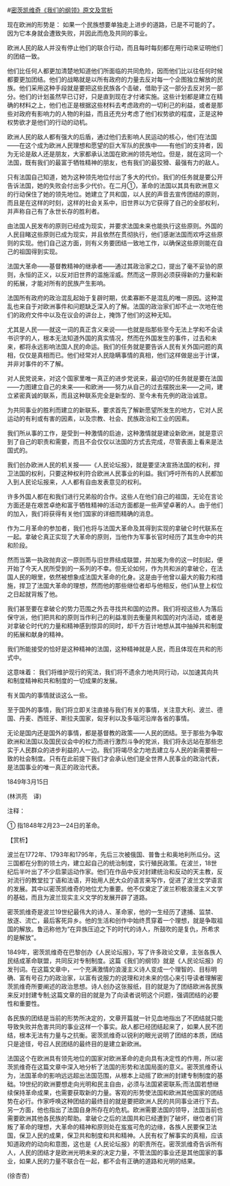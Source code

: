 #[密茨凯维奇《我们的纲领》原文及赏析](https://www.vrrw.net/wx/12009.html)

现在欧洲的形势是： 如果一个民族想要单独走上进步的道路，已是不可能的了。因为它本身就会遭致失败，并因此而危及共同的事业。

欧洲人民的敌人并没有停止他们的联合行动，而且每时每刻都在用行动来证明他们的团结一致。

他们比任何人都更加清楚地知道他们所面临的共同危险，因而他们比以往任何时候都要更加团结。他们的战略就是以所有政府的力量去反对每一个企图独立解放的民族。他们采用这种手段就是要把这些民族各个击破，借助于这一部分去反对另一部分。他们的计划虽然早已订好，只是直到现在才付诸实施。这些计划都是建立在精确的材料之上，他们也正是根据这些材料去考虑政府的一切利己的利益，或者是那些对政府有影响力的人物的利益，而且还充分考虑了他们权势欲的程度，正是这种权势欲才是他们的行动的动机。

欧洲人民的敌人都有强大的后盾，通过他们去影响人民运动的核心，他们在法国——在这个成为欧洲人民理想和愿望的巨大军队的民族中——有他们的支持者，因为无论是敌人还是朋友，大家都承认法国在欧洲的领先地位。但是，就在这同一个法国，既有我们的最富于牺牲精神的朋友，也有我们的最狡猾、最强有力的敌人。

只有法国自己知道，她为这种领先地位付出了多大的代价。我们的任务就是要公开告诉法国，她的失败会付出多少代价。在二月①，革命的法国以其具有欧洲意义的行动保住了她的领先地位。她建立了共和国，以人民的声音去宣传团结的原则，而且是在这样的时刻，这样的社会关系中，旧世界以为它获得了自己的全部权利，并声称自己有了永世长存的胜利者。

由法国人民发布的原则已经成为现实，并要求法国未来也能执行这些原则。外国的人民目睹这些原则已成为现实，并且依然在贯彻执行，他们感谢法国而欢呼这些原则的实现。他们自己这方面，则有义务要团结一致地工作，以确保这些原则能在自己的祖国得到实现。



法国大革命——基督教精神的继承者——通过其政治家之口，提出了毫不妥协的原则，永恒的正义，以反对旧世界的滥施淫威。然而这一原则必须获得新的力量和新的拓展，才能对所有的民族产生影响。

法国所有政府的政治混乱起始于复辟时期，优柔寡断不是混乱的唯一原因。这种混乱也来自于对欧洲事件和问题缺乏深入的了解。法国的政治家们却不止一次地在他们的政府文件中以及在议会的讲台上，掩饰了他们的这种无知。

尤其是人民——就这一词的真正含义来说——也就是指那些至今无法上学和不会读书识字的人，根本无法知道外国的真实情况，然而在外国发生的事件，过去和未来，都将永远影响法国人民的命运。我们的任务就是要告诉人民有关外国问题的真相，仅仅是真相而已。他们经常对人民隐瞒事情的真相，他们这样做是出于计谋，并非对事件的不了解。

对人民党说来，对这个国家里唯一真正的进步党说来，最迫切的任务就是要在法国——力图建立自己的未来——和欧洲——努力从自己的过去摆脱出来——之间，建立紧密真诚的联系，而且这种联系完全是新型的、至今未有先例的政治诚意。

为共同事业的胜利而建立的新联系，要求首先了解新愿望所发生的地方，它对人民运动的有利或有害的因素，以及宗教、社会、民族政治和工业的因素。

我们所从事的工作，是受到一种激情的启迪，这种激情就是建设新欧洲，就是意识到了自己的职责和需要，而且不会仅仅以法国的方式去完成，尽管表面上看来是法国式的。

我们创办欧洲人民的机关报——《人民论坛报》，就是要坚决宣扬法国的权利，捍卫法国的权利，只要这种权利符合欧洲人民事业的利益。我们呼吁所有的人民都加入到人民论坛报来，人人都有自由发表意见的权利。

许多外国人都在和我们进行兄弟般的合作。这些人在他们自己的祖国，无论在言论方面还是在艰苦卓绝和富于牺牲精神的活动方面都是一些声望卓著的人。由于他们的加入，我们将获得有关他们国家的详细而精确的消息。

作为二月革命的参加者，我们也将与法国大革命及其得到实现的拿破仑时代联系在一起。拿破仑真正实现了大革命的原则，当他作为军事长官时经历了其生命中的共和阶段。

然而当第一执政抛弃这一原则而与旧世界结成联盟，并加冕为帝的这一时刻起，便开始了今天人民所受到的一系列的不幸。但无论如何，作为共和派的拿破仑，在法国人民的眼里，依然被想象成法国大革命的化身。这是由于他曾以最大的毅力和措施，捍卫了法国大革命的理想，然而他的那些继位者却与他相反，他们从登上权位之日起就背叛了他。

我们甚至要在拿破仑的势力范围之外去寻找共和国的边界。我们将视这些人为落后保守派，他们把共和的原则当作利己的利益准则去衡量共和国的对内活动，或者是对拿破仑时代的力量和精神感到惊异的同时，却千方百计地想从其中抽掉共和制度的拓展和献身的精神。

我们所能接受的恰好是这种精神的法国，这种精神就是人民，而且体现在共和的形式中。

这意味着： 我们将维护现行的宪法，我们将不遗余力地共同行动，以加速其向共和制度精神和共和制度的一切成果的发展。

有关国内的事情就谈这么一些。

至于国外的事情，我们将立即关注直接与我们有关的事情，关注意大利、波兰、德国、丹麦、西班牙、斯拉夫国家，匈牙利以及多瑙河沿岸各省的事情。

无论是国内还是国外的事情，都是基督教的政策——人民的团结。至于那些为争取欧洲和法国以及国民议会中的权力而进行激烈斗争的党派，我们将永远站在那些忠实于人民群众的进步利益的人一边。我们将竭尽全力地去建立与人民的新需要相一致的社会制度。只有在此前提下我们才会承认他们是全世界人民事业的政治代表，是法国事业的唯一真正的政治代表。

1849年3月15日

(林洪亮　译)

注释：

① 指1848年2月23—24日的革命。

【赏析】

波兰在1772年、1793年和1795年，先后三次被俄国、普鲁士和奥地利所瓜分。这三国都在分割的领土内，建立起自己的统治制度，实行殖民政策。在波兰，18世纪后半叶出了不少启蒙运动作家。他们在作品中反对封建统治和反动的天主教，反对流行的教堂拉丁语和法语，开始用人民大众的语言来写作，促进了波兰文学语言的发展。其中以密茨凯维奇的地位尤为重要。他不仅奠定了波兰积极浪漫主义文学的基础，而且为波兰现实主义文学的发展开辟了道路。

密茨凯维奇是波兰19世纪最伟大的诗人、革命家，他的一生经历了逮捕、监禁、放逐、流亡，最后客死异乡。他的生活和创作中始终贯穿着一个理想，就是争取祖国的解放。鲁迅称他为“在异族压迫之下的时代的诗人，所鼓吹的是复仇，所希求的是解放”。

1849年，密茨凯维奇在巴黎创办《人民论坛报》，写了许多政论文章，主张各族人民结成革命联盟，共同反对专制制度。这篇《我们的纲领》就是《人民论坛报》的发刊词。在这篇文章中，一个充满激情的浪漫主义诗人变成一个理智的、目标明确、富有号召力的政治家，以富有说服力的说理和对未来的信心来引导读者理解密茨凯维奇所要阐述的政治思想。诗人创办这张报纸，目的就是为了团结欧洲各民族来反对封建专制;这篇文章的目的就是为了向读者说明这个问题，强调团结的必要性和重要性。

各民族的团结是当前的形势所决定的，文章开篇就一针见血地指出了不团结就只能导致失败并危害共同的事业这样一个事实。敌人都已经团结起来了，如果人民不团结，根本无法有力量与之抗衡。密茨凯维奇以锐利的眼光说明了团结的本质，团结只是途径，号召人民团结的最终目的是建立新欧洲。

法国这个在欧洲具有领先地位的国家对欧洲革命的走向具有决定性的作用，所以密茨凯维奇在这篇文章中深入地分析了法国的形势和法国局面的意义。密茨凯维奇认为，法国革命的影响远远超出法国范围，从根本上动摇了欧洲的封建专制制度的基础。19世纪的欧洲要想走向光明和民主自由，必须与法国紧密联系;而法国若想继续保持革命成果，也需要获取新的力量。客观的形势使法国和欧洲其他国家的团结势在必行。作家呼唤这种团结的最终目的就是要把欧洲人民的共同事业进行下去。另一方面，他也指出了法国自身所存在的危机。欧洲需要法国的领导，法国当前也需要欧洲其他各民族的帮助。拿破仑之后的法国共和已经遭到了破坏，继位者们背叛了革命的理想，大革命的精神和原则处在岌岌可危的边缘，各族人民要保卫法国，保卫人民的成果，保卫共和制度和共和精神。人民有权了解事实的真相，应该知道政府的动向和意图，这也是《人民论坛报》的职责所在。密茨凯维奇告诉所有人，人民的团结才是欧洲光明未来的决定力量，不管法国的事业还是其他国家的事业，如果人民的力量不联合在一起，都不会有正确的道路和光明的结果。

(徐杏杏)

